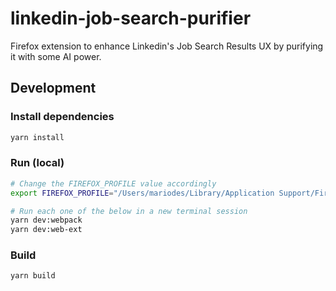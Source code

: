 # linkedin-job-search-purifier

Firefox extension to enhance Linkedin's Job Search Results UX by purifying it with some AI power.

## Development

### Install dependencies

```bash
yarn install
```

### Run (local)

```bash
# Change the FIREFOX_PROFILE value accordingly
export FIREFOX_PROFILE="/Users/mariodes/Library/Application Support/Firefox/Profiles/development"

# Run each one of the below in a new terminal session
yarn dev:webpack
yarn dev:web-ext
```

### Build

```bash
yarn build
```
